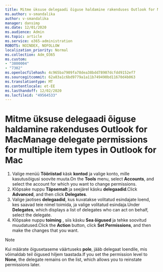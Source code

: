 ```yaml
---
title: Mitme üksuse delegaadi õiguse haldamine rakenduses Outlook for Mac
ms.author: v-smandalika
author: v-smandalika
manager: dansimp
ms.date: 12/01/2020
ms.audience: Admin
ms.topic: article
ms.service: o365-administration
ROBOTS: NOINDEX, NOFOLLOW
localization_priority: Normal
ms.collection: Adm_O365
ms.custom:
- "3800004"
- "7302"
ms.openlocfilehash: 4c965ba7909fa78dea38bdd78907dcfdd9152ef7
ms.sourcegitcommit: 62a83a1c6bd9779a1a11b749490bd11670d4b063
ms.translationtype: MT
ms.contentlocale: et-EE
ms.lasthandoff: 12/02/2020
ms.locfileid: "49564533"
---
```

# <a name="manage-delegate-permissions-for-multiple-item-types-in-outlook-for-mac"></a><span data-ttu-id="7a32f-102">Mitme üksuse delegaadi õiguse haldamine rakenduses Outlook for Mac</span><span class="sxs-lookup"><span data-stu-id="7a32f-102">Manage delegate permissions for multiple item types in Outlook for Mac</span></span>

1. <span data-ttu-id="7a32f-103">Valige menüü **Tööriistad** käsk **kontod** ja valige konto, mille kasutusõigusi soovite muuta.</span><span class="sxs-lookup"><span data-stu-id="7a32f-103">On the **Tools** menu, select **Accounts**, and select the account for which you want to change permissions.</span></span>
2. <span data-ttu-id="7a32f-104">Klõpsake nuppu **Täpsemalt** ja seejärel käsku **delegaadid**.</span><span class="sxs-lookup"><span data-stu-id="7a32f-104">Click **Advanced**, and then click **Delegates**.</span></span>
3. <span data-ttu-id="7a32f-105">Valige jaotises **delegaadid**, kus kuvatakse volitatud esindajate loend, kes saavad teie nimel toimida, ja valige volitatud esindaja.</span><span class="sxs-lookup"><span data-stu-id="7a32f-105">Under **Delegates**, which displays a list of delegates who can act on behalf, select the delegate.</span></span>
4. <span data-ttu-id="7a32f-106">Klõpsake nuppu **toiming** , siis käsku **Sea õigused** ja tehke soovitud muudatused.</span><span class="sxs-lookup"><span data-stu-id="7a32f-106">Click the **Action** button, click **Set Permissions**, and then make the changes that you want.</span></span>

> [!NOTE]
> <span data-ttu-id="7a32f-107">Kui määrate õigusetaseme väärtuseks **pole**, jääb delegaat loendile, mis võimaldab teil õigused hiljem taastada.</span><span class="sxs-lookup"><span data-stu-id="7a32f-107">If you set the permission level to **None**, the delegate remains on the list, which allows you to reinstate permissions later.</span></span>
